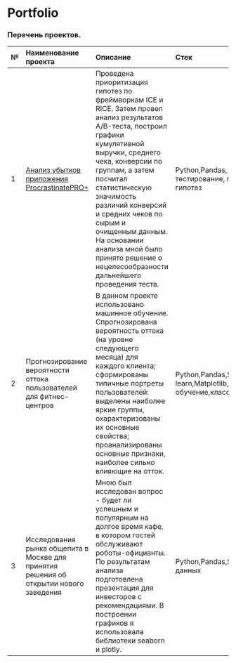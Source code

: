 # Portfolio
### Перечень проектов.
|  №  |   Наименование проекта                            |             Описание                                  |                Стек              |
|:---|:---------------------------------------------------|:------------------------------------------------------|:---------------------------------|
|  1 | [Анализ убытков приложения ProcrastinatePRO+](https://github.com/ZiMart4065/Portfolio/blob/main/ProcrastinatePRO%2B/Анализ%20бизнес-показателей%20_ProcrastinatePRO%2B.ipynb) |Проведена приоритизация гипотез по фреймворкам ICE и RICE. Затем провел анализ результатов A/B-теста, построил графики кумулятивной выручки, среднего чека, конверсии по группам, а затем посчитал статистическую значимость различий конверсий и средних чеков по сырым и очищенным данным. На основании анализа мной было принято решение о нецелесообразности дальнейшего проведения теста.|Python,Pandas, Matplotlib, SciPy, A/B-тестирование, проверка статистических гипотез|
|  2  | Прогнозирование вероятности оттока пользователей для фитнес-центров|В данном проекте использовано машинное обучение. Спрогнозирована вероятность оттока (на уровне следующего месяца) для каждого клиента; сформированы типичные портреты пользователей: выделены наиболее яркие группы, охарактеризованы их основные свойства; проанализированы основные признаки, наиболее сильно влияющие на отток. |Python,Pandas,Scikit-learn,Matplotlib,Seaborn,машинное обучение,классификация,кластеризация|
|3|Исследования рынка общепита в Москве для принятия решения об открытии нового заведения|Мною был исследован вопрос - будет ли успешным и популярным на долгое время кафе, в котором гостей обслуживают роботы-официанты. По результатам анализа подготовлена презентация для инвесторов с рекомендациями. В построении графиков я использовала библиотеки seaborn и plotly.|Python,Pandas,Seaborn,Plotly,визуализация данных|

